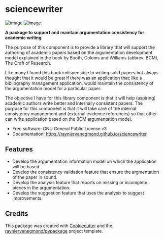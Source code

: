 # sciencewriter

[![image](https://img.shields.io/pypi/v/sciencewriter.svg)](https://pypi.python.org/pypi/sciencewriter)
[![image](https://pyup.io/repos/github/rayniervanegmond/sciencewriter/shield.svg)](https://pyup.io/repos/github/rayniervanegmond/sciencewriter)


**A package to support and maintain argumentation consistency for academic writing**

The purpose of this component is to provide a library that will support the authoring of academic papers based on the argumentation development model explained in the book by Booth, Coloms and Williams (abbrev. BCM), The Craft of Research. 

Like many I found this book indispensible to writing solid papers but always thought that it would be great if there was an application that; like a bibliography management application, would maintain the consistency of the argumentation model for a particular paper.

The objective I have for this library component is that it will help (aspiring) academic authors write better and internally consistent papers. The purpose for this component is that it will take care of the internal consistency management and (external evidence references) so that other can write application based on the BCM argumentation model.

-   Free software: GNU General Public License v3
-   Documentation: https://rayniervanegmond.github.io/sciencewriter
    

## Features

-   Develop the argumentation information model on which the application will be based.
-   Develop the consistency validation feature that ensure the argmentation of the paper in sound.
-   Develop the analysis feature that reports on missing or incomplete pieces in the argumentation.
-   Develop the suggestion feature that uses the analysis to suggest improvements.

## Credits

This package was created with [Cookiecutter](https://github.com/cookiecutter/cookiecutter) and the [rayniervanegmond/pypackage](https://github.com/rayniervanegmond/pypackage) project template.
